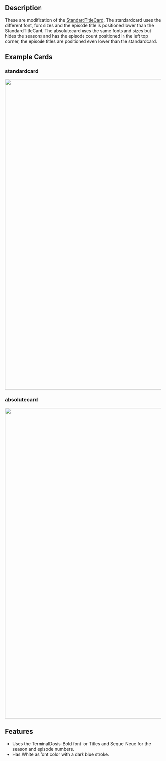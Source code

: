 ## Description

These are modification of the [StandardTitleCard](https://github.com/CollinHeist/TitleCardMaker/wiki/StandardTitleCard). The standardcard uses the different font, font sizes and the episode title is positioned lower than the StandardTitleCard. The absolutecard uses the same fonts and sizes but hides the seasons and has the episode count positioned in the left top corner, the episode titles are positioned even lower than the standardcard.

## Example Cards

### standardcard

<img src="https://github.com/Wdvh/TitleCardMaker-CardTypes/blob/4f174f4e284bcf30f350309917cc0109fd60454d/Wdvh/standardcard/standardcardpreview.jpg" width="1000"/>

### absolutecard

<img src="https://github.com/Wdvh/TitleCardMaker-CardTypes/blob/4f174f4e284bcf30f350309917cc0109fd60454d/Wdvh/absolutecard/absolutecardpreview.jpg" width="1000"/>

## Features

- Uses the TerminalDosis-Bold font for Titles and Sequel Neue for the season and episode numbers.
- Has White as font color with a dark blue stroke.